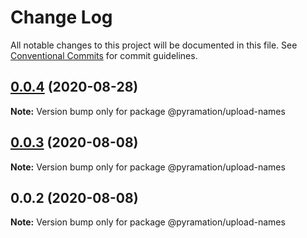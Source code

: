 # Change Log

All notable changes to this project will be documented in this file.
See [Conventional Commits](https://conventionalcommits.org) for commit guidelines.

## [0.0.4](https://github.com/pyramation/uploads/compare/@pyramation/upload-names@0.0.3...@pyramation/upload-names@0.0.4) (2020-08-28)

**Note:** Version bump only for package @pyramation/upload-names





## [0.0.3](https://github.com/pyramation/uploads/compare/@pyramation/upload-names@0.0.2...@pyramation/upload-names@0.0.3) (2020-08-08)

**Note:** Version bump only for package @pyramation/upload-names





## 0.0.2 (2020-08-08)

**Note:** Version bump only for package @pyramation/upload-names
